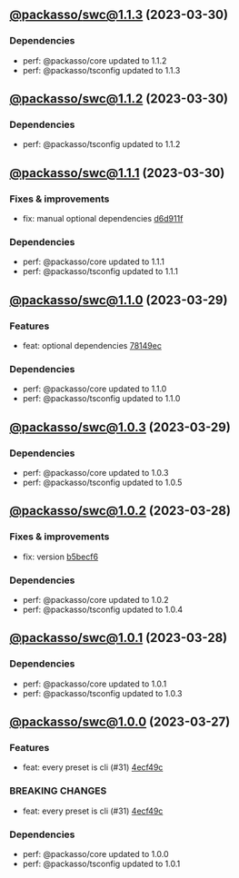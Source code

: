 ## [@packasso/swc@1.1.3](https://github.com/qiwi/packasso/compare/2023.3.30-packasso.swc.1.1.2-f0...2023.3.30-packasso.swc.1.1.3-f0) (2023-03-30)

### Dependencies
* perf: @packasso/core updated to 1.1.2
* perf: @packasso/tsconfig updated to 1.1.3

## [@packasso/swc@1.1.2](https://github.com/qiwi/packasso/compare/2023.3.30-packasso.swc.1.1.1-f0...2023.3.30-packasso.swc.1.1.2-f0) (2023-03-30)

### Dependencies
* perf: @packasso/tsconfig updated to 1.1.2

## [@packasso/swc@1.1.1](https://github.com/qiwi/packasso/compare/2023.3.29-packasso.swc.1.1.0-f0...2023.3.30-packasso.swc.1.1.1-f0) (2023-03-30)

### Fixes & improvements
* fix: manual optional dependencies [d6d911f](https://github.com/qiwi/packasso/commit/d6d911ffd30ed94e528eeade78fe11d011ddcfcf)

### Dependencies
* perf: @packasso/core updated to 1.1.1
* perf: @packasso/tsconfig updated to 1.1.1

## [@packasso/swc@1.1.0](https://github.com/qiwi/packasso/compare/2023.3.29-packasso.swc.1.0.3-f0...2023.3.29-packasso.swc.1.1.0-f0) (2023-03-29)

### Features
* feat: optional dependencies [78149ec](https://github.com/qiwi/packasso/commit/78149ec559effebd05bf94ce43a92fb8573d42fe)

### Dependencies
* perf: @packasso/core updated to 1.1.0
* perf: @packasso/tsconfig updated to 1.1.0

## [@packasso/swc@1.0.3](https://github.com/qiwi/packasso/compare/2023.3.28-packasso.swc.1.0.2-f0...2023.3.29-packasso.swc.1.0.3-f0) (2023-03-29)

### Dependencies
* perf: @packasso/core updated to 1.0.3
* perf: @packasso/tsconfig updated to 1.0.5

## [@packasso/swc@1.0.2](https://github.com/qiwi/packasso/compare/2023.3.28-packasso.swc.1.0.1-f0...2023.3.28-packasso.swc.1.0.2-f0) (2023-03-28)

### Fixes & improvements
* fix: version [b5becf6](https://github.com/qiwi/packasso/commit/b5becf63f27b765e9d93378f53d54da456c8df4f)

### Dependencies
* perf: @packasso/core updated to 1.0.2
* perf: @packasso/tsconfig updated to 1.0.4

## [@packasso/swc@1.0.1](https://github.com/qiwi/packasso/compare/2023.3.27-packasso.swc.1.0.0-f0...2023.3.28-packasso.swc.1.0.1-f0) (2023-03-28)

### Dependencies
* perf: @packasso/core updated to 1.0.1
* perf: @packasso/tsconfig updated to 1.0.3

## [@packasso/swc@1.0.0](https://github.com/qiwi/packasso/compare/undefined...2023.3.27-packasso.swc.1.0.0-f0) (2023-03-27)

### Features
* feat: every preset is cli (#31) [4ecf49c](https://github.com/qiwi/packasso/commit/4ecf49cc42ab0823867e1631adb760d23968f32b)

### BREAKING CHANGES
* feat: every preset is cli (#31) [4ecf49c](https://github.com/qiwi/packasso/commit/4ecf49cc42ab0823867e1631adb760d23968f32b)

### Dependencies
* perf: @packasso/core updated to 1.0.0
* perf: @packasso/tsconfig updated to 1.0.1

